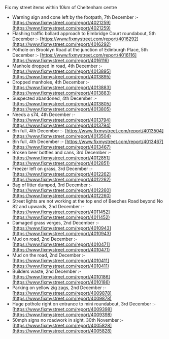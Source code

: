 Fix my street items within 10km of Cheltenham centre

<!-- fix_marker starts -->

- Warning sign and cone left by the footpath, 7th December :- [https://www.fixmystreet.com/report/4021259](https://www.fixmystreet.com/report/4021259)
- Flashing traffic bollard approach to Elmbridge Court roundabout, 5th December :- [https://www.fixmystreet.com/report/4016292](https://www.fixmystreet.com/report/4016292)
- Pothole on Brooklyn Road at the junction of Edinburgh Place, 5th December :- [https://www.fixmystreet.com/report/4016116](https://www.fixmystreet.com/report/4016116)
- Manhole dropped in road, 4th December :- [https://www.fixmystreet.com/report/4013895](https://www.fixmystreet.com/report/4013895)
- Dropped manholes, 4th December :- [https://www.fixmystreet.com/report/4013883](https://www.fixmystreet.com/report/4013883)
- Suspected abandoned, 4th December :- [https://www.fixmystreet.com/report/4013805](https://www.fixmystreet.com/report/4013805)
- Needs a s74, 4th December :- [https://www.fixmystreet.com/report/4013794](https://www.fixmystreet.com/report/4013794)
- Bin full, 4th December :- [https://www.fixmystreet.com/report/4013504](https://www.fixmystreet.com/report/4013504)
- Bin full, 4th December :- [https://www.fixmystreet.com/report/4013467](https://www.fixmystreet.com/report/4013467)
- Broken beer bottles and cans, 3rd December :- [https://www.fixmystreet.com/report/4012851](https://www.fixmystreet.com/report/4012851)
- Freezer left on grass, 3rd December :- [https://www.fixmystreet.com/report/4012262](https://www.fixmystreet.com/report/4012262)
- Bag of litter dumped, 3rd December :- [https://www.fixmystreet.com/report/4012260](https://www.fixmystreet.com/report/4012260)
- Street lights are not working at the top end of Beeches Road beyond No 82 and upwards, 2nd December :- [https://www.fixmystreet.com/report/4011452](https://www.fixmystreet.com/report/4011452)
- Damaged grass verges, 2nd December :- [https://www.fixmystreet.com/report/4010943](https://www.fixmystreet.com/report/4010943)
- Mud on road, 2nd December :- [https://www.fixmystreet.com/report/4010471](https://www.fixmystreet.com/report/4010471)
- Mud on the road, 2nd December :- [https://www.fixmystreet.com/report/4010411](https://www.fixmystreet.com/report/4010411)
- Builders waste, 2nd December :- [https://www.fixmystreet.com/report/4010186](https://www.fixmystreet.com/report/4010186)
- Parking on yellow zig zags, 2nd December :- [https://www.fixmystreet.com/report/4009878](https://www.fixmystreet.com/report/4009878)
- Huge pothole right on entrance to mini roundabout, 3rd December :- [https://www.fixmystreet.com/report/4009398](https://www.fixmystreet.com/report/4009398)
- 50mph signs no roadwork in sight, 30th November :- [https://www.fixmystreet.com/report/4005828](https://www.fixmystreet.com/report/4005828)

<!-- fix_marker ends -->